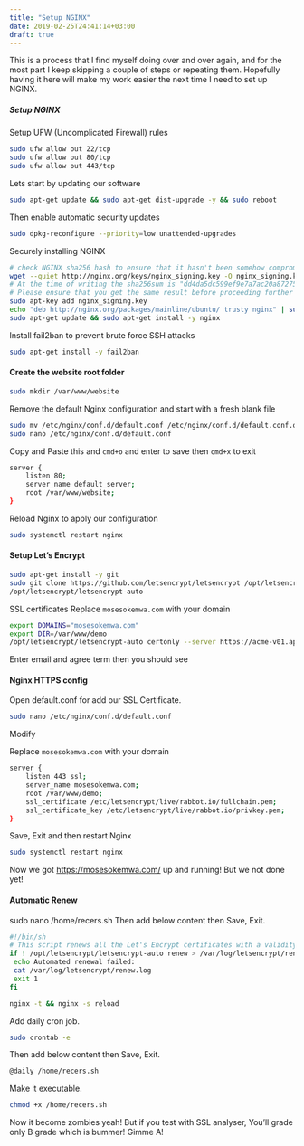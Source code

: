 ```yaml
---
title: "Setup NGINX"
date: 2019-02-25T24:41:14+03:00
draft: true
---
```

This is a process that I find myself doing over and over again, and for the most part I keep skipping a couple of steps or repeating them.
Hopefully having it here will make my work easier the next time I need to set up NGINX.

##### Setup NGINX

Setup UFW (Uncomplicated Firewall) rules

```bash
sudo ufw allow out 22/tcp
sudo ufw allow out 80/tcp
sudo ufw allow out 443/tcp
```

Lets start by updating our software
```bash
sudo apt-get update && sudo apt-get dist-upgrade -y && sudo reboot
```

Then enable automatic security updates
```bash
sudo dpkg-reconfigure --priority=low unattended-upgrades
```

Securely installing NGINX
```bash
# check NGINX sha256 hash to ensure that it hasn't been somehow compromised
wget --quiet http://nginx.org/keys/nginx_signing.key -O nginx_signing.key && sha256sum nginx_signing.key
# At the time of writing the sha256sum is "dd4da5dc599ef9e7a7ac20a87275024b4923a917a306ab5d53fa77871220ecda"
# Please ensure that you get the same result before proceeding further
sudo apt-key add nginx_signing.key
echo "deb http://nginx.org/packages/mainline/ubuntu/ trusty nginx" | sudo tee --append /etc/apt/sources.list.d/nginx_org_packages_mainline_ubuntu.list
sudo apt-get update && sudo apt-get install -y nginx
```

Install fail2ban to prevent brute force SSH attacks
```bash
sudo apt-get install -y fail2ban
```


#### Create the website root folder
```bash
sudo mkdir /var/www/website
```

Remove the default Nginx configuration and start with a fresh blank file

```bash
sudo mv /etc/nginx/conf.d/default.conf /etc/nginx/conf.d/default.conf.orig
sudo nano /etc/nginx/conf.d/default.conf
```

Copy and Paste this and ```cmd+o``` and enter to save then ```cmd+x``` to exit
```bash
server {
    listen 80;
    server_name default_server;
    root /var/www/website;
}
```

Reload Nginx to apply our configuration
```bash
sudo systemctl restart nginx
```



#### Setup Let’s Encrypt
```bash
sudo apt-get install -y git
sudo git clone https://github.com/letsencrypt/letsencrypt /opt/letsencrypt
/opt/letsencrypt/letsencrypt-auto
```

SSL certificates
Replace ```mosesokemwa.com``` with your domain
```bash
export DOMAINS="mosesokemwa.com"
export DIR=/var/www/demo
/opt/letsencrypt/letsencrypt-auto certonly --server https://acme-v01.api.letsencrypt.org/directory -a webroot --webroot-path=$DIR -d $DOMAINS
```

Enter email and agree term then you should see

#### Nginx HTTPS config
Open default.conf for add our SSL Certificate.
```bash
sudo nano /etc/nginx/conf.d/default.conf
```
Modify

Replace ```mosesokemwa.com``` with your domain
```bash
server {
    listen 443 ssl;
    server_name mosesokemwa.com;
    root /var/www/demo;
    ssl_certificate /etc/letsencrypt/live/rabbot.io/fullchain.pem;
    ssl_certificate_key /etc/letsencrypt/live/rabbot.io/privkey.pem;
}
```
Save, Exit and then restart Nginx

```bash
sudo systemctl restart nginx
```

Now we got https://mosesokemwa.com/ up and running! But we not done yet!

#### Automatic Renew
sudo nano /home/recers.sh
Then add below content then Save, Exit.

```bash
#!/bin/sh
# This script renews all the Let's Encrypt certificates with a validity < 30 days
if ! /opt/letsencrypt/letsencrypt-auto renew > /var/log/letsencrypt/renew.log 2>&1 ; then
 echo Automated renewal failed:
 cat /var/log/letsencrypt/renew.log
 exit 1
fi

nginx -t && nginx -s reload
```
Add daily cron job.
```bash
sudo crontab -e
```
Then add below content then Save, Exit.
```bash
@daily /home/recers.sh
```
Make it executable.
```bash
chmod +x /home/recers.sh
```
Now it become zombies yeah! But if you test with SSL analyser, You’ll grade only B grade which is bummer! Gimme A!
